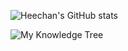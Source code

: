 <!-- <img src="https://s3.ap-northeast-2.amazonaws.com/mustit-ux/img/front/bi/main_logo.svg" alt="mustit"> -->


![Heechan's GitHub stats](https://github-readme-stats.vercel.app/api?username=heechankim&show_icons=true&theme=transparent)

![My Knowledge Tree](https://github.com/heechankim/MyKnowledgeTree)

